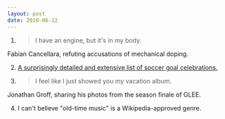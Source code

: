 ```yaml
---
layout: post
date: 2010-06-12
---  
```


1. >I have an engine, but it's in my body.

Fabian Cancellara, refuting accusations of mechanical doping.

2. [A surprisingly detailed and extensive list of soccer goal celebrations.](https://en.wikipedia.org/wiki/Goal_celebration)

3. >I feel like I just showed you my vacation album.

Jonathan Groff, sharing his photos from the season finale of GLEE.

4. I can't believe "old-time music" is a Wikipedia-approved genre.
